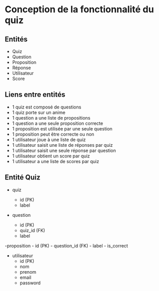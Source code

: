 # Conception de la fonctionnalité du quiz

## Entités

* Quiz
* Question
* Proposition
* Réponse
* Utilisateur
* Score

## Liens entre entités

* 1 quiz est composé de questions
* 1 quiz porte sur un anime
* 1 question a une liste de propositions
* 1 question a une seule proposition correcte
* 1 proposition est utilisée par une seule question
* 1 proposition peut être correcte ou non
* 1 utilisateur joue à une liste de quiz
* 1 utilisateur saisit une liste de réponses par quiz
* 1 utilisateur saisit une seule réponse par question
* 1 utilisateur obtient un score par quiz
* 1 utilisateur a une liste de scores par quiz

## Entité Quiz

- quiz
    - id (PK)
    - label
    
- question
    - id (PK)
    - quiz_id (FK)
    - label
    
-proposition
    - id (PK)
    - question_id (FK)
    - label
    - is_correct
    
- utilisateur
    - id (PK)
    - nom
    - prenom
    - email
    - password